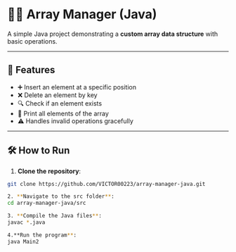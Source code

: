 # 👨‍💻 Array Manager (Java)

A simple Java project demonstrating a **custom array data structure** with basic operations.

---

## 🚀 Features

- ➕ Insert an element at a specific position  
- ❌ Delete an element by key  
- 🔍 Check if an element exists  
- 📄 Print all elements of the array  
- ⚠️ Handles invalid operations gracefully

---

## 🛠️ How to Run

1. **Clone the repository**:

```bash
git clone https://github.com/VICTOR00223/array-manager-java.git

2. **Navigate to the src folder**:
cd array-manager-java/src

3. **Compile the Java files**:
javac *.java

4.**Run the program**:
java Main2
